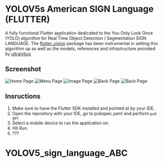 # YOLOV5s American SIGN Language (FLUTTER)

A fully functional Flutter application dedicated to the You Only Look Once (YOLO) algorithm for Real Time Object Detection / Segmentation SIGN LANGUAGE. The [flutter_vision](https://github.com/vladiH/flutter_vision) package has been instrumental in setting this algorithm up as well as the models, references and infrastructure provided by [ultralytics](https://github.com/ultralytics/ultralytics)

## Screenshot

![Home Page](screenshot/1.jpeg)
![Menu Page](screenshot/2.jpeg)
![Image Page](screenshot/3.jpeg)
![Back Page](screenshot/4.jpeg)
![Back Page](screenshot/5.jpeg)

## Insructions

1. Make sure to have the Flutter SDK installed and pointed at by your IDE.
2. Open the repository with your IDE, go to pubspec.yaml and perform `pub get`
3. Select a mobile device to run the application on.
4. Hit Run.
5. ???

# YOLOV5_sign_language_ABC
